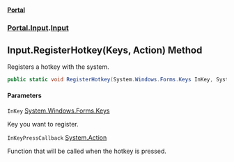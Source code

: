 #### [Portal](index.md 'index')
### [Portal.Input](Portal.Input.md 'Portal.Input').[Input](Portal.Input.Input.md 'Portal.Input.Input')

## Input.RegisterHotkey(Keys, Action) Method

Registers a hotkey with the system.

```csharp
public static void RegisterHotkey(System.Windows.Forms.Keys InKey, System.Action InKeyPressCallback);
```
#### Parameters

<a name='Portal.Input.Input.RegisterHotkey(System.Windows.Forms.Keys,System.Action).InKey'></a>

`InKey` [System.Windows.Forms.Keys](https://docs.microsoft.com/en-us/dotnet/api/System.Windows.Forms.Keys 'System.Windows.Forms.Keys')

Key you want to register.

<a name='Portal.Input.Input.RegisterHotkey(System.Windows.Forms.Keys,System.Action).InKeyPressCallback'></a>

`InKeyPressCallback` [System.Action](https://docs.microsoft.com/en-us/dotnet/api/System.Action 'System.Action')

Function that will be called when the hotkey is pressed.